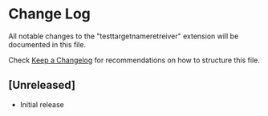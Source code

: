 # Change Log

All notable changes to the "testtargetnameretreiver" extension will be documented in this file.

Check [Keep a Changelog](http://keepachangelog.com/) for recommendations on how to structure this file.

## [Unreleased]

- Initial release